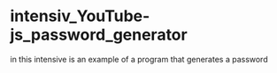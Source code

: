 # intensiv_YouTube-js_password_generator
in this intensive is an example of a program that generates a password